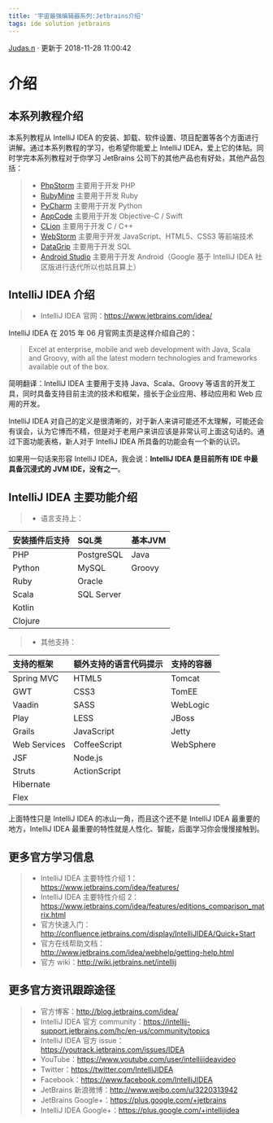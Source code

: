 ```yaml
---
title: '宇宙最强编辑器系列:Jetbrains介绍'
tags: ide solution jetbrains
---
```


<div class="markdown-body">
            <!-- 欢迎成为极客学院WIKI作者 -->
                        <!-- 授权极客学院转载 -->
                <p class="author"><a href="https://github.com/judasn" class="reprint-name right-top-img" data-name="点击授权商" target="_blank">Judas.n</a> · 更新于 2018-11-28 11:00:42</p>
                        <!-- 内容 -->
            <h1>介绍</h1>
<h2 id="d58a3ddd14ef6536f4a5e42603ae05db">本系列教程介绍</h2>
<p>本系列教程从 IntelliJ IDEA 的安装、卸载、软件设置、项目配置等各个方面进行讲解。通过本系列教程的学习，也希望你能爱上 IntelliJ IDEA，爱上它的体贴。同时学完本系列教程对于你学习 JetBrains 公司下的其他产品也有好处，其他产品包括：</p>
<blockquote>
<ul>
<li><a rel="nofollow" href="http://www.jetbrains.com/phpstorm/"  title="PhpStorm 主要用于开发 PHP">PhpStorm</a> 主要用于开发 PHP</li>
<li><a rel="nofollow" href="http://www.jetbrains.com/ruby/"  title="RubyMine 主要用于开发 Ruby">RubyMine</a> 主要用于开发 Ruby</li>
<li><a rel="nofollow" href="http://www.jetbrains.com/pycharm/"  title="PyCharm 主要用于开发 Python">PyCharm</a> 主要用于开发 Python</li>
<li><a rel="nofollow" href="http://www.jetbrains.com/objc/"  title="AppCode 主要用于开发 Objective-C">AppCode</a> 主要用于开发 Objective-C / Swift</li>
<li><a rel="nofollow" href="http://www.jetbrains.com/clion/"  title="CLion 主要用于开发 C/C++">CLion</a> 主要用于开发 C / C++</li>
<li><a rel="nofollow" href="http://www.jetbrains.com/webstorm/"  title="WebStorm 主要用于开发 JavaScript 等前端技术">WebStorm</a> 主要用于开发 JavaScript、HTML5、CSS3 等前端技术</li>
<li><a rel="nofollow" href="http://www.jetbrains.com/dbe/"  title="DataGrip 主要用于开发 SQL">DataGrip</a> 主要用于开发 SQL</li>
<li><a rel="nofollow" href="http://developer.android.com/tools/studio/"  title="Android Studio 主要用于开发 Android">Android Studio</a> 主要用于开发 Android（Google 基于 IntelliJ IDEA 社区版进行迭代所以也姑且算上）</li>
</ul>
</blockquote>
<h2 id="9f5872dbd7bc043f919cbcd1ba189103">IntelliJ IDEA 介绍</h2>
<blockquote>
<ul>
<li>IntelliJ IDEA 官网：<a rel="nofollow" href="https://www.jetbrains.com/idea/" >https://www.jetbrains.com/idea/</a></li>
</ul>
</blockquote>
<p>IntelliJ IDEA 在 2015 年 06 月官网主页是这样介绍自己的：</p>
<blockquote>
<p>Excel at enterprise, mobile and web development with Java, Scala and Groovy, with all the latest modern technologies and frameworks available out of the box.</p>
</blockquote>
<p>简明翻译：IntelliJ IDEA 主要用于支持 Java、Scala、Groovy 等语言的开发工具，同时具备支持目前主流的技术和框架，擅长于企业应用、移动应用和 Web 应用的开发。</p>
<p>IntelliJ IDEA 对自己的定义是很清晰的，对于新人来讲可能还不太理解，可能还会有误会，认为它博而不精，但是对于老用户来讲应该是非常认可上面这句话的。通过下面功能表格，新人对于 IntelliJ IDEA 所具备的功能会有一个新的认识。</p>
<p>如果用一句话来形容 IntelliJ IDEA，我会说：<strong>IntelliJ IDEA 是目前所有 IDE 中最具备沉浸式的 JVM IDE，没有之一</strong>。 </p>
<h2 id="d1a66d0e4565515013c548a757c046d3">IntelliJ IDEA 主要功能介绍</h2>
<blockquote>
<ul>
<li>语言支持上：</li>
</ul>
</blockquote>
<table>
<thead>
<tr>
<th style="text-align: left;">安装插件后支持</th>
<th style="text-align: left;">SQL类</th>
<th style="text-align: left;">基本JVM</th>
</tr>
</thead>
<tbody>
<tr>
<td style="text-align: left;">PHP</td>
<td style="text-align: left;">PostgreSQL</td>
<td style="text-align: left;">Java</td>
</tr>
<tr>
<td style="text-align: left;">Python</td>
<td style="text-align: left;">MySQL</td>
<td style="text-align: left;">Groovy</td>
</tr>
<tr>
<td style="text-align: left;">Ruby</td>
<td style="text-align: left;">Oracle</td>
<td style="text-align: left;"></td>
</tr>
<tr>
<td style="text-align: left;">Scala</td>
<td style="text-align: left;">SQL Server</td>
<td style="text-align: left;"></td>
</tr>
<tr>
<td style="text-align: left;">Kotlin</td>
<td style="text-align: left;"></td>
<td style="text-align: left;"></td>
</tr>
<tr>
<td style="text-align: left;">Clojure</td>
<td style="text-align: left;"></td>
<td style="text-align: left;"></td>
</tr>
</tbody>
</table>
<blockquote>
<ul>
<li>其他支持：</li>
</ul>
</blockquote>
<table>
<thead>
<tr>
<th style="text-align: left;">支持的框架</th>
<th style="text-align: left;">额外支持的语言代码提示</th>
<th style="text-align: left;">支持的容器</th>
</tr>
</thead>
<tbody>
<tr>
<td style="text-align: left;">Spring MVC</td>
<td style="text-align: left;">HTML5</td>
<td style="text-align: left;">Tomcat</td>
</tr>
<tr>
<td style="text-align: left;">GWT</td>
<td style="text-align: left;">CSS3</td>
<td style="text-align: left;">TomEE</td>
</tr>
<tr>
<td style="text-align: left;">Vaadin</td>
<td style="text-align: left;">SASS</td>
<td style="text-align: left;">WebLogic</td>
</tr>
<tr>
<td style="text-align: left;">Play</td>
<td style="text-align: left;">LESS</td>
<td style="text-align: left;">JBoss</td>
</tr>
<tr>
<td style="text-align: left;">Grails</td>
<td style="text-align: left;">JavaScript</td>
<td style="text-align: left;">Jetty</td>
</tr>
<tr>
<td style="text-align: left;">Web Services</td>
<td style="text-align: left;">CoffeeScript</td>
<td style="text-align: left;">WebSphere</td>
</tr>
<tr>
<td style="text-align: left;">JSF</td>
<td style="text-align: left;">Node.js</td>
<td style="text-align: left;"></td>
</tr>
<tr>
<td style="text-align: left;">Struts</td>
<td style="text-align: left;">ActionScript</td>
<td style="text-align: left;"></td>
</tr>
<tr>
<td style="text-align: left;">Hibernate</td>
<td style="text-align: left;"></td>
<td style="text-align: left;"></td>
</tr>
<tr>
<td style="text-align: left;">Flex</td>
<td style="text-align: left;"></td>
<td style="text-align: left;"></td>
</tr>
</tbody>
</table>
<p>上面特性只是 IntelliJ IDEA 的冰山一角，而且这个还不是 IntelliJ IDEA 最重要的地方，IntelliJ IDEA 最重要的特性就是人性化、智能，后面学习你会慢慢接触到。</p>
<h2 id="31366c9276e6126c25c0490d9cfef87f">更多官方学习信息</h2>
<blockquote>
<ul>
<li>IntelliJ IDEA 主要特性介绍 1：<a rel="nofollow" href="https://www.jetbrains.com/idea/features/" >https://www.jetbrains.com/idea/features/</a></li>
<li>IntelliJ IDEA 主要特性介绍 2：<a rel="nofollow" href="https://www.jetbrains.com/idea/features/editions_comparison_matrix.html" >https://www.jetbrains.com/idea/features/editions_comparison_matrix.html</a></li>
<li>官方快速入门：<a rel="nofollow" href="http://confluence.jetbrains.com/display/IntelliJIDEA/Quick+Start" >http://confluence.jetbrains.com/display/IntelliJIDEA/Quick+Start</a></li>
<li>官方在线帮助文档：<a rel="nofollow" href="http://www.jetbrains.com/idea/webhelp/getting-help.html" >http://www.jetbrains.com/idea/webhelp/getting-help.html</a></li>
<li>官方 wiki：<a rel="nofollow" href="http://wiki.jetbrains.net/intellij" >http://wiki.jetbrains.net/intellij</a></li>
</ul>
</blockquote>
<h2 id="0ce963d1052f0ba1689eed01429a26af">更多官方资讯跟踪途径</h2>
<blockquote>
<ul>
<li>官方博客：<a rel="nofollow" href="http://blog.jetbrains.com/idea/" >http://blog.jetbrains.com/idea/</a></li>
<li>IntelliJ IDEA 官方 community：<a rel="nofollow" href="https://intellij-support.jetbrains.com/hc/en-us/community/topics" >https://intellij-support.jetbrains.com/hc/en-us/community/topics</a></li>
<li>IntelliJ IDEA 官方 issue：<a rel="nofollow" href="https://youtrack.jetbrains.com/issues/IDEA" >https://youtrack.jetbrains.com/issues/IDEA</a></li>
<li>YouTube：<a rel="nofollow" href="https://www.youtube.com/user/intellijideavideo" >https://www.youtube.com/user/intellijideavideo</a></li>
<li>Twitter：<a rel="nofollow" href="https://twitter.com/IntelliJIDEA" >https://twitter.com/IntelliJIDEA</a></li>
<li>Facebook：<a rel="nofollow" href="https://www.facebook.com/IntelliJIDEA" >https://www.facebook.com/IntelliJIDEA</a></li>
<li>JetBrains 新浪微博：<a rel="nofollow" href="http://www.weibo.com/u/3220313942" >http://www.weibo.com/u/3220313942</a></li>
<li>JetBrains Google+：<a rel="nofollow" href="https://plus.google.com/+jetbrains" >https://plus.google.com/+jetbrains</a></li>
<li>IntelliJ IDEA Google+：<a rel="nofollow" href="https://plus.google.com/+intellijidea" >https://plus.google.com/+intellijidea</a></li>
</ul>
</blockquote>
        </div>